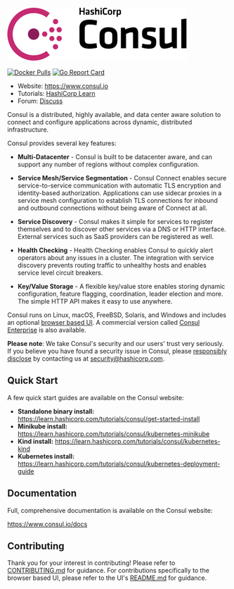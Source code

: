 ![Consul](https://github.com/hashicorp/consul/blob/main/website/public/img/logo-hashicorp.svg)

[![Docker Pulls](https://img.shields.io/docker/pulls/_/consul.svg)](https://hub.docker.com/_/consul) [![Go Report Card](https://goreportcard.com/badge/github.com/hashicorp/consul)](https://goreportcard.com/report/github.com/hashicorp/consul)

* Website: https://www.consul.io
* Tutorials: [HashiCorp Learn](https://learn.hashicorp.com/consul)
* Forum: [Discuss](https://discuss.hashicorp.com/c/consul)

Consul is a distributed, highly available, and data center aware solution to connect and configure applications across dynamic, distributed infrastructure.

Consul provides several key features:

* **Multi-Datacenter** - Consul is built to be datacenter aware, and can
  support any number of regions without complex configuration.

* **Service Mesh/Service Segmentation** - Consul Connect enables secure service-to-service
  communication with automatic TLS encryption and identity-based authorization. Applications
  can use sidecar proxies in a service mesh configuration to establish TLS
  connections for inbound and outbound connections without being aware of Connect at all.

* **Service Discovery** - Consul makes it simple for services to register
  themselves and to discover other services via a DNS or HTTP interface.
  External services such as SaaS providers can be registered as well.

* **Health Checking** - Health Checking enables Consul to quickly alert
  operators about any issues in a cluster. The integration with service
  discovery prevents routing traffic to unhealthy hosts and enables service
  level circuit breakers.

* **Key/Value Storage** - A flexible key/value store enables storing
  dynamic configuration, feature flagging, coordination, leader election and
  more. The simple HTTP API makes it easy to use anywhere.

Consul runs on Linux, macOS, FreeBSD, Solaris, and Windows and includes an
optional [browser based UI](https://demo.consul.io). A commercial version
called [Consul Enterprise](https://www.hashicorp.com/products/consul) is also
available.

**Please note**: We take Consul's security and our users' trust very seriously. If you
believe you have found a security issue in Consul, please [responsibly disclose](https://www.hashicorp.com/security#vulnerability-reporting)
by contacting us at security@hashicorp.com.

## Quick Start

A few quick start guides are available on the Consul website:

* **Standalone binary install:** https://learn.hashicorp.com/tutorials/consul/get-started-install
* **Minikube install:** https://learn.hashicorp.com/tutorials/consul/kubernetes-minikube
* **Kind install:** https://learn.hashicorp.com/tutorials/consul/kubernetes-kind
* **Kubernetes install:** https://learn.hashicorp.com/tutorials/consul/kubernetes-deployment-guide

## Documentation

Full, comprehensive documentation is available on the Consul website:

https://www.consul.io/docs

## Contributing

Thank you for your interest in contributing! Please refer to [CONTRIBUTING.md](https://github.com/hashicorp/consul/blob/main/.github/CONTRIBUTING.md)
for guidance. For contributions specifically to the browser based UI, please
refer to the UI's [README.md](https://github.com/hashicorp/consul/blob/main/ui/packages/consul-ui/README.md)
for guidance.
